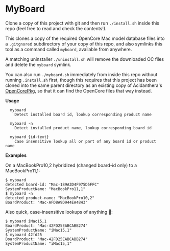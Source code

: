 # MyBoard

Clone a copy of this project with git and then run `./install.sh` inside this repo (feel free to read and check the contents!).

This clones a copy of the required OpenCore Mac model database files into a `.gitgnore`d subdirectory of your copy of this repo, and also symlinks this tool as a command called `myboard`, available from anywhere.

A matching uninstaller `./uninstall.sh` will remove the downloaded OC files and delete the `myboard` symlink.

You can also run `./myboard.sh` immediately from inside this repo without running `.install.sh` first, though this requires that this project has been cloned into the same parent directory as an existing copy of Acidanthera's [OpenCorePkg](https://github.com/acidanthera/OpenCorePkg), so that it can find the OpenCore files that way instead.

**Usage**

```
  myboard
    Detect installed board id, lookup corresponding product name

  myboard -n
    Detect installed product name, lookup corresponding board id

  myboard {id-text}
    Case insensitive lookup all or part of any board id or product name
```

**Examples**

On a MacBookPro10,2 hybridized (changed board-id only) to a MacBookPro11,1:

```
$ myboard
detected board-id: "Mac-189A3D4F975D5FFC"
SystemProductName: "MacBookPro11,1"
$ myboard -n
detected product-name: "MacBookPro10,2"
BoardProduct: "Mac-AFD8A9D944EA4843"
```

Also quick, case-insensitive lookups of anything 🥳:

```
$ myboard iMac15,1
BoardProduct: "Mac-42FD25EABCABB274"
SystemProductName: "iMac15,1"
$ myboard 42fd25
BoardProduct: "Mac-42FD25EABCABB274"
SystemProductName: "iMac15,1"
```

